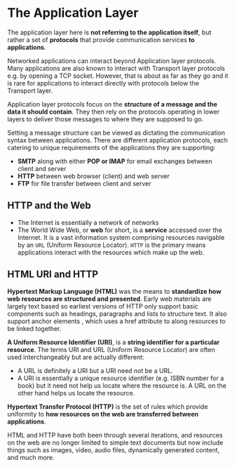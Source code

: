 # The Application Layer
The application layer here is **not referring to the application itself**, but
rather a set of **protocols** that provide communication services 
**to applications**.

Networked applications can interact beyond Application layer protocols.
Many applications are also known to interact with Transport layer protocols 
e.g. by opening a TCP socket. However, that is about as far as they go and 
it is rare for applications to interact directly with protocols below the
Transport layer.

Application layer protocols focus on the **structure of a message and the data
it should contain**. They then rely on the protocols operating in lower layers
to deliver those messages to where they are supposed to go.

Setting a message structure can be viewed as dictating the communication
syntax between applications. There are different application protocols, each
catering to unique requirements of the applications they are supporting:
- **SMTP** along with either **POP or IMAP** for email exchanges between client
and server
- **HTTP** between web browser (client) and web server
- **FTP** for file transfer between client and server

## HTTP and the Web
- The Internet is essentially a network of networks
- The World Wide Web, or **web** for short, is a **service** accessed over
the Internet. It is a vast information system comprising resources 
navigable by an `URL` (Uniform Resource Locator). `HTTP` is the primary
means applications interact with the resources which make up the web.

## HTML URI and HTTP
**Hypertext Markup Language (HTML)** was the means to **standardize how web
resources are structured and presented**. Early web materials are largely text
based so earliest versions of HTTP only support basic components such as
headings, paragraphs and lists to structure text. It also support anchor
elements <A>, which uses a href attribute to along resources to be linked
together.

**A Uniform Resource Identifier (URI)**, is a **string identifier for a
particular resource**. The terms URI and URL (Uniform Resource Locator) are
often used interchangeably but are actually different: 
- A URL is definitely a URI but a URI need not be a URL. 
- A URI is essentially a unique resource identifier (e.g. ISBN number for a
book) but it need not help us locate where the resource is. A URL on the other
hand helps us locate the resource.

**Hypertext Transfer Protocol (HTTP)** is the set of rules which provide
uniformity to **how resources on the web are transferred between applications**.

HTML and HTTP have both been through several iterations, and resources on the
web are no longer limited to simple text documents but now include things such
as images, video, audio files, dynamically generated content, and much more.